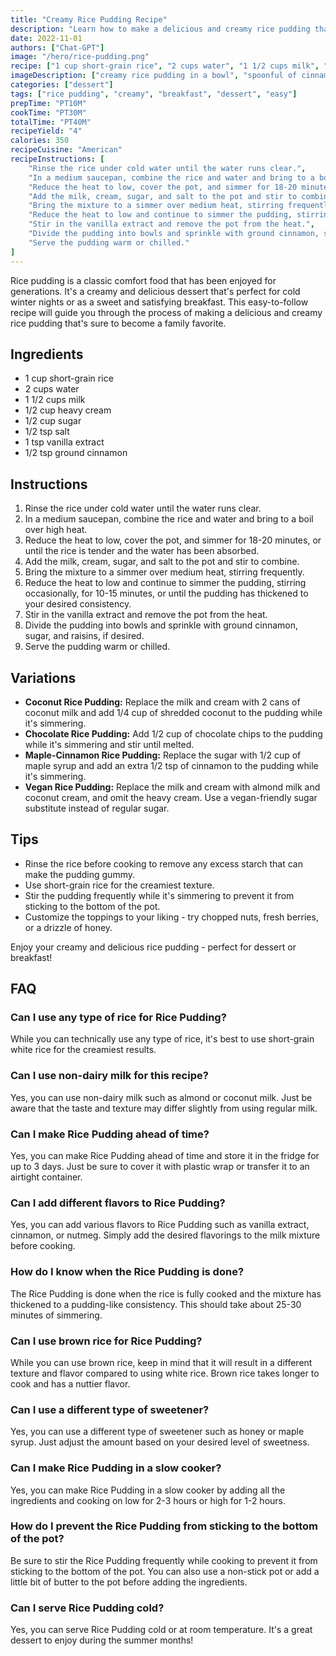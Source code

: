 ```yaml
---
title: "Creamy Rice Pudding Recipe"
description: "Learn how to make a delicious and creamy rice pudding that's perfect for dessert or breakfast. This easy-to-follow recipe is sure to become a family favorite!"
date: 2022-11-01
authors: ["Chat-GPT"]
image: "/hero/rice-pudding.png"
recipe: ["1 cup short-grain rice", "2 cups water", "1 1/2 cups milk", "1/2 cup heavy cream", "1/2 cup sugar", "1/2 tsp salt", "1 tsp vanilla extract", "1/2 tsp ground cinnamon"]
imageDescription: ["creamy rice pudding in a bowl", "spoonful of cinnamon on top of the pudding", "sprinkle of sugar on top of the pudding", "spoonful of raisins on top of the pudding"]
categories: ["dessert"]
tags: ["rice pudding", "creamy", "breakfast", "dessert", "easy"]
prepTime: "PT10M"
cookTime: "PT30M"
totalTime: "PT40M"
recipeYield: "4"
calories: 350
recipeCuisine: "American"
recipeInstructions: [
    "Rinse the rice under cold water until the water runs clear.",
    "In a medium saucepan, combine the rice and water and bring to a boil over high heat.",
    "Reduce the heat to low, cover the pot, and simmer for 18-20 minutes, or until the rice is tender and the water has been absorbed.",
    "Add the milk, cream, sugar, and salt to the pot and stir to combine.",
    "Bring the mixture to a simmer over medium heat, stirring frequently.",
    "Reduce the heat to low and continue to simmer the pudding, stirring occasionally, for 10-15 minutes, or until the pudding has thickened to your desired consistency.",
    "Stir in the vanilla extract and remove the pot from the heat.",
    "Divide the pudding into bowls and sprinkle with ground cinnamon, sugar, and raisins, if desired.",
    "Serve the pudding warm or chilled."
]
---
```


Rice pudding is a classic comfort food that has been enjoyed for generations. It's a creamy and delicious dessert that's perfect for cold winter nights or as a sweet and satisfying breakfast. This easy-to-follow recipe will guide you through the process of making a delicious and creamy rice pudding that's sure to become a family favorite.

## Ingredients

- 1 cup short-grain rice
- 2 cups water
- 1 1/2 cups milk
- 1/2 cup heavy cream
- 1/2 cup sugar
- 1/2 tsp salt
- 1 tsp vanilla extract
- 1/2 tsp ground cinnamon

## Instructions

1. Rinse the rice under cold water until the water runs clear.
2. In a medium saucepan, combine the rice and water and bring to a boil over high heat.
3. Reduce the heat to low, cover the pot, and simmer for 18-20 minutes, or until the rice is tender and the water has been absorbed.
4. Add the milk, cream, sugar, and salt to the pot and stir to combine.
5. Bring the mixture to a simmer over medium heat, stirring frequently.
6. Reduce the heat to low and continue to simmer the pudding, stirring occasionally, for 10-15 minutes, or until the pudding has thickened to your desired consistency.
7. Stir in the vanilla extract and remove the pot from the heat.
8. Divide the pudding into bowls and sprinkle with ground cinnamon, sugar, and raisins, if desired.
9. Serve the pudding warm or chilled.

## Variations

- **Coconut Rice Pudding:** Replace the milk and cream with 2 cans of coconut milk and add 1/4 cup of shredded coconut to the pudding while it's simmering.
- **Chocolate Rice Pudding:** Add 1/2 cup of chocolate chips to the pudding while it's simmering and stir until melted.
- **Maple-Cinnamon Rice Pudding:** Replace the sugar with 1/2 cup of maple syrup and add an extra 1/2 tsp of cinnamon to the pudding while it's simmering.
- **Vegan Rice Pudding:** Replace the milk and cream with almond milk and coconut cream, and omit the heavy cream. Use a vegan-friendly sugar substitute instead of regular sugar.

## Tips

- Rinse the rice before cooking to remove any excess starch that can make the pudding gummy.
- Use short-grain rice for the creamiest texture.
- Stir the pudding frequently while it's simmering to prevent it from sticking to the bottom of the pot.
- Customize the toppings to your liking - try chopped nuts, fresh berries, or a drizzle of honey.

Enjoy your creamy and delicious rice pudding - perfect for dessert or breakfast!

## FAQ

### Can I use any type of rice for Rice Pudding?

While you can technically use any type of rice, it's best to use short-grain white rice for the creamiest results.

### Can I use non-dairy milk for this recipe?

Yes, you can use non-dairy milk such as almond or coconut milk. Just be aware that the taste and texture may differ slightly from using regular milk.

### Can I make Rice Pudding ahead of time?

Yes, you can make Rice Pudding ahead of time and store it in the fridge for up to 3 days. Just be sure to cover it with plastic wrap or transfer it to an airtight container.

### Can I add different flavors to Rice Pudding?

Yes, you can add various flavors to Rice Pudding such as vanilla extract, cinnamon, or nutmeg. Simply add the desired flavorings to the milk mixture before cooking.

### How do I know when the Rice Pudding is done?

The Rice Pudding is done when the rice is fully cooked and the mixture has thickened to a pudding-like consistency. This should take about 25-30 minutes of simmering.

### Can I use brown rice for Rice Pudding?

While you can use brown rice, keep in mind that it will result in a different texture and flavor compared to using white rice. Brown rice takes longer to cook and has a nuttier flavor.

### Can I use a different type of sweetener?

Yes, you can use a different type of sweetener such as honey or maple syrup. Just adjust the amount based on your desired level of sweetness.

### Can I make Rice Pudding in a slow cooker?

Yes, you can make Rice Pudding in a slow cooker by adding all the ingredients and cooking on low for 2-3 hours or high for 1-2 hours.

### How do I prevent the Rice Pudding from sticking to the bottom of the pot?

Be sure to stir the Rice Pudding frequently while cooking to prevent it from sticking to the bottom of the pot. You can also use a non-stick pot or add a little bit of butter to the pot before adding the ingredients.

### Can I serve Rice Pudding cold?

Yes, you can serve Rice Pudding cold or at room temperature. It's a great dessert to enjoy during the summer months!
